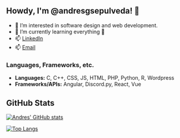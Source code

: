 
## Howdy, I'm @andresgsepulveda! 👋

- 👀 I’m interested in software design and web development.
- 🌱 I’m currently learning everything 🤣
- 📫 [LinkedIn](https://www.linkedin.com/in/andresgsepulveda/)
- 📫 [Email](mailto:andres.sepulveda808@gmail.com)

### Languages, Frameworks, etc.

* **Languages:** C, C++, CSS, JS, HTML, PHP, Python, R, Wordpress
* **Frameworks/APIs:** Angular, Discord.py, React, Vue

## GitHub Stats 

[![Andres' GitHub stats](https://github-readme-stats.vercel.app/api?username=andresgsepulveda&include_all_commits=true&count_private=true&theme=algolia&show_icons=true)](https://github.com/anuraghazra/github-readme-stats)

[![Top Langs](https://github-readme-stats.vercel.app/api/top-langs/?username=andresgsepulveda&layout=compact&theme=algolia)](https://github.com/anuraghazra/github-readme-stats)

